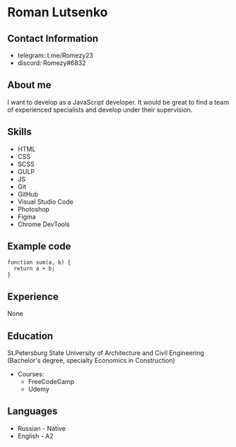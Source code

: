# Roman Lutsenko

## Contact Information
* telegram: t.me/Romezy23
* discord: Romezy#6832

## About me
I want to develop as a JavaScript developer. It would be great to find a team of experienced specialists and develop under their supervision.

## Skills
* HTML
* CSS
* SCSS
* GULP
* JS
* Git
* GitHub
* Visual Studio Code
* Photoshop
* Figma
* Chrome DevTools

## Example code
```
function sum(a, b) {
  return a + b;
}

```
## Experience
None

## Education
St.Petersburg State University of Architecture and Civil Engineering (Bachelor's degree, specialty Economics in Construction)
* Courses:
  * FreeCodeCamp
  * Udemy

## Languages
* Russian - Native
* English - A2
